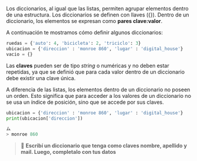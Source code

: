 Los diccionarios, al igual que las listas, permiten agrupar elementos dentro de una estructura. Los diccionarios se definen con llaves ({}). Dentro de un diccionario, los elementos se expresan como **pares clave:valor**.

A continuación te mostramos cómo definir algunos diccionarios:

``` python
ruedas = {'auto': 4, 'bicicleta': 2, 'triciclo': 3}
ubicacion = {'direccion' : 'monroe 860', 'lugar' : 'digital_house'}
vacio = {}
```
Las **claves** pueden ser de tipo _string_ o numéricas y no deben estar repetidas, ya que se definió que para cada valor dentro de un diccionario debe existir una clave única.

A diferencia de las listas, los elementos dentro de un diccionario no poseen un orden. Esto significa que para acceder a los valores de un diccionario no se usa un índice de posición, sino que se accede por sus claves.

``` python
ubicacion = {'direccion' : 'monroe 860', 'lugar' : 'digital_house'}
print(ubicacion['direccion'])

ム
> monroe 860
```

>  :memo: **Escribí un diccionario que tenga como claves nombre, apellido y mail. Luego, completalo con tus datos** 